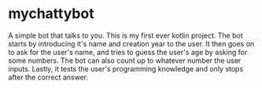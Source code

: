 # mychattybot
A simple bot that talks to you.
This is my first ever kotlin project. 
The bot starts by introducing it's name and creation year to the user. It then goes on to ask for the user's name,
and tries to guess the user's age by asking for some numbers.
The bot can also count up to whatever number the user inputs.
Lastly, it tests the user's programming knowledge and only stops after the correct answer.
